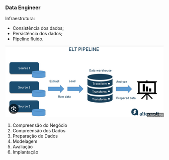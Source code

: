 ### Data Engineer

Infraestrutura:

- Consistência dos dados;
- Persistência dos dados;
- Pipeline fluido.

![alt text](src/notebooks/image.png)


1. Compreensão do Negócio
2. Compreensão dos Dados
3. Preparação de Dados
4. Modelagem
5. Avaliação
6. Implantação